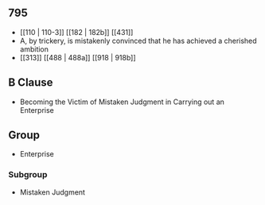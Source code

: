 ## 795
- [[110 | 110-3]] [[182 | 182b]] [[431]] 
- A, by trickery, is mistakenly convinced that he has achieved a cherished ambition
- [[313]] [[488 | 488a]] [[918 | 918b]] 

## B Clause
- Becoming the Victim of Mistaken Judgment in Carrying out an Enterprise

## Group
- Enterprise

### Subgroup
- Mistaken Judgment

